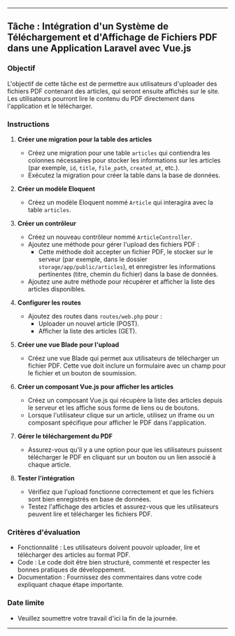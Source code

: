 
---

## Tâche : Intégration d'un Système de Téléchargement et d'Affichage de Fichiers PDF dans une Application Laravel avec Vue.js

### Objectif
L'objectif de cette tâche est de permettre aux utilisateurs d'uploader des fichiers PDF contenant des articles, qui seront ensuite affichés sur le site. Les utilisateurs pourront lire le contenu du PDF directement dans l'application et le télécharger.

### Instructions

1. **Créer une migration pour la table des articles**
   - Créez une migration pour une table `articles` qui contiendra les colonnes nécessaires pour stocker les informations sur les articles (par exemple, `id`, `title`, `file_path`, `created_at`, etc.).
   - Exécutez la migration pour créer la table dans la base de données.

2. **Créer un modèle Eloquent**
   - Créez un modèle Eloquent nommé `Article` qui interagira avec la table `articles`.

3. **Créer un contrôleur**
   - Créez un nouveau contrôleur nommé `ArticleController`.
   - Ajoutez une méthode pour gérer l'upload des fichiers PDF :
     - Cette méthode doit accepter un fichier PDF, le stocker sur le serveur (par exemple, dans le dossier `storage/app/public/articles`), et enregistrer les informations pertinentes (titre, chemin du fichier) dans la base de données.
   - Ajoutez une autre méthode pour récupérer et afficher la liste des articles disponibles.

4. **Configurer les routes**
   - Ajoutez des routes dans `routes/web.php` pour :
     - Uploader un nouvel article (POST).
     - Afficher la liste des articles (GET).

5. **Créer une vue Blade pour l'upload**
   - Créez une vue Blade qui permet aux utilisateurs de télécharger un fichier PDF. Cette vue doit inclure un formulaire avec un champ pour le fichier et un bouton de soumission.

6. **Créer un composant Vue.js pour afficher les articles**
   - Créez un composant Vue.js qui récupère la liste des articles depuis le serveur et les affiche sous forme de liens ou de boutons.
   - Lorsque l'utilisateur clique sur un article, utilisez un iframe ou un composant spécifique pour afficher le PDF dans l'application.

7. **Gérer le téléchargement du PDF**
   - Assurez-vous qu'il y a une option pour que les utilisateurs puissent télécharger le PDF en cliquant sur un bouton ou un lien associé à chaque article.

8. **Tester l'intégration**
   - Vérifiez que l'upload fonctionne correctement et que les fichiers sont bien enregistrés en base de données.
   - Testez l'affichage des articles et assurez-vous que les utilisateurs peuvent lire et télécharger les fichiers PDF.

### Critères d'évaluation
- Fonctionnalité : Les utilisateurs doivent pouvoir uploader, lire et télécharger des articles au format PDF.
- Code : Le code doit être bien structuré, commenté et respecter les bonnes pratiques de développement.
- Documentation : Fournissez des commentaires dans votre code expliquant chaque étape importante.

### Date limite
- Veuillez soumettre votre travail d'ici la fin de la journée.

---



